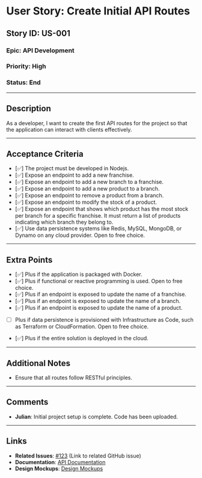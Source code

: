 # User Story: Create Initial API Routes

## Story ID: US-001
### Epic: API Development
### Priority: High
### Status: End

---

## Description
As a developer, I want to create the first API routes for the project so that the application can interact with clients effectively.

---

## Acceptance Criteria
- [✅] The project must be developed in Nodejs.
- [✅] Expose an endpoint to add a new franchise.
- [✅] Expose an endpoint to add a new branch to a franchise.
- [✅] Expose an endpoint to add a new product to a branch.
- [✅] Expose an endpoint to remove a product from a branch.
- [✅] Expose an endpoint to modify the stock of a product.
- [✅] Expose an endpoint that shows which product has the most stock per branch for a specific franchise. It must return a list of products indicating which branch they belong to.
- [✅] Use data persistence systems like Redis, MySQL, MongoDB, or Dynamo on any cloud provider. Open to free choice.

---

## Extra Points
- [✅] Plus if the application is packaged with Docker.
- [✅] Plus if functional or reactive programming is used. Open to free choice.
- [✅] Plus if an endpoint is exposed to update the name of a franchise.
- [✅] Plus if an endpoint is exposed to update the name of a branch.
- [✅] Plus if an endpoint is exposed to update the name of a product.
- [ ] Plus if data persistence is provisioned with Infrastructure as Code, such as Terraform or CloudFormation. Open to free choice.
- [✅] Plus if the entire solution is deployed in the cloud. 



---

## Additional Notes
- Ensure that all routes follow RESTful principles.

---

## Comments
- **Julian**: Initial project setup is complete. Code has been uploaded.


---

## Links
- **Related Issues**: [#123](#) (Link to related GitHub issue)
- **Documentation**: [API Documentation](#)
- **Design Mockups**: [Design Mockups](#)